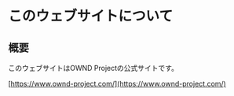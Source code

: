 # このウェブサイトについて
## 概要
このウェブサイトはOWND Projectの公式サイトです。

[https://www.ownd-project.com/](https://www.ownd-project.com/)
